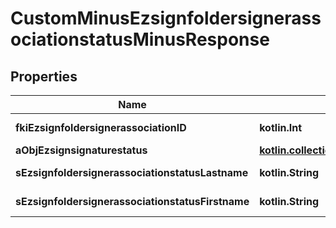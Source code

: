 
# CustomMinusEzsignfoldersignerassociationstatusMinusResponse

## Properties
Name | Type | Description | Notes
------------ | ------------- | ------------- | -------------
**fkiEzsignfoldersignerassociationID** | **kotlin.Int** | The unique ID of the Ezsignfoldersignerassociation | 
**aObjEzsignsignaturestatus** | [**kotlin.collections.List&lt;CustomMinusEzsignsignaturestatusMinusResponse&gt;**](CustomMinusEzsignsignaturestatusMinusResponse.md) |  | 
**sEzsignfoldersignerassociationstatusLastname** | **kotlin.String** | The last name of the Ezsignsigner |  [optional]
**sEzsignfoldersignerassociationstatusFirstname** | **kotlin.String** | The first name of the Ezsignsigner |  [optional]




